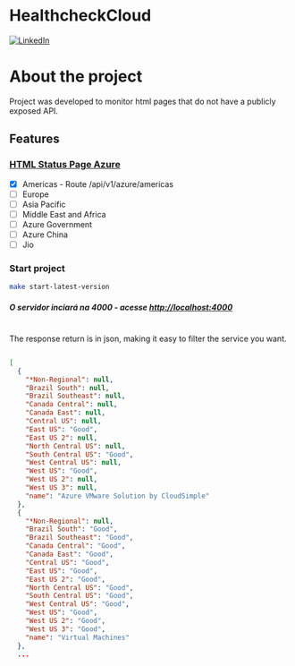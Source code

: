 # HealthcheckCloud
[![LinkedIn][linkedin-shield]][linkedin-url]

# About the project

Project was developed to monitor html pages that do not have a publicly exposed API.

## Features

### [HTML Status Page Azure](https://status.azure.com/en-us/status)

- [x] Americas - Route /api/v1/azure/americas
- [ ] Europe
- [ ] Asia Pacific
- [ ] Middle East and Africa
- [ ] Azure Government
- [ ] Azure China
- [ ] Jio

### Start project
```bash
make start-latest-version
```
##### O servidor inciará na 4000 - acesse <http://localhost:4000>

#
The response return is in json, making it easy to filter the service you want.

```json

[
  {
    "*Non-Regional": null,
    "Brazil South": null,
    "Brazil Southeast": null,
    "Canada Central": null,
    "Canada East": null,
    "Central US": null,
    "East US": "Good",
    "East US 2": null,
    "North Central US": null,
    "South Central US": "Good",
    "West Central US": null,
    "West US": "Good",
    "West US 2": null,
    "West US 3": null,
    "name": "Azure VMware Solution by CloudSimple"
  },
  {
    "*Non-Regional": null,
    "Brazil South": "Good",
    "Brazil Southeast": "Good",
    "Canada Central": "Good",
    "Canada East": "Good",
    "Central US": "Good",
    "East US": "Good",
    "East US 2": "Good",
    "North Central US": "Good",
    "South Central US": "Good",
    "West Central US": "Good",
    "West US": "Good",
    "West US 2": "Good",
    "West US 3": "Good",
    "name": "Virtual Machines"
  },
  ...
```

[linkedin-shield]: https://img.shields.io/badge/-LinkedIn-black.svg?style=for-the-badge&logo=linkedin&colorB=555
[linkedin-url]: https://www.linkedin.com/in/gilbertosj